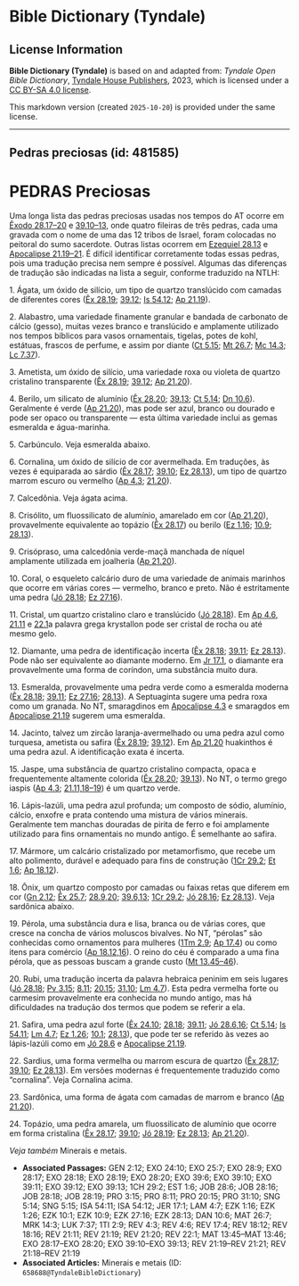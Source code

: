 # Bible Dictionary (Tyndale)

## License Information

**Bible Dictionary (Tyndale)** is based on and adapted from: _Tyndale Open Bible Dictionary_, [Tyndale House Publishers](https://tyndaleopenresources.com/), 2023, which is licensed under a [CC BY-SA 4.0 license](https://creativecommons.org/licenses/by-sa/4.0/legalcode.en).

This markdown version (created `2025-10-20`) is provided under the same license.



--------------------------------

## Pedras preciosas (id: 481585)

PEDRAS Preciosas
================

Uma longa lista das pedras preciosas usadas nos tempos do AT ocorre em [Êxodo 28\.17–20](https://ref.ly/Exod28:17-Exod28:20) e [39\.10–13](https://ref.ly/Exod39:10-Exod39:13), onde quatro fileiras de três pedras, cada uma gravada com o nome de uma das 12 tribos de Israel, foram colocadas no peitoral do sumo sacerdote. Outras listas ocorrem em [Ezequiel 28\.13](https://ref.ly/Ezek28:13) e [Apocalipse 21\.19–21](https://ref.ly/Rev21:19-Rev21:21). É difícil identificar corretamente todas essas pedras, pois uma tradução precisa nem sempre é possível. Algumas das diferenças de tradução são indicadas na lista a seguir, conforme traduzido na NTLH:

1\. Ágata, um óxido de silício, um tipo de quartzo translúcido com camadas de diferentes cores ([Êx 28\.19](https://ref.ly/Exod28:19); [39\.12](https://ref.ly/Exod39:12); [Is 54\.12](https://ref.ly/Isa54:12); [Ap 21\.19](https://ref.ly/Rev21:19)).

2\. Alabastro, uma variedade finamente granular e bandada de carbonato de cálcio (gesso), muitas vezes branco e translúcido e amplamente utilizado nos tempos bíblicos para vasos ornamentais, tigelas, potes de kohl, estátuas, frascos de perfume, e assim por diante ([Ct 5\.15](https://ref.ly/Song5:15); [Mt 26\.7](https://ref.ly/Matt26:7); [Mc 14\.3](https://ref.ly/Mark14:3); [Lc 7\.37](https://ref.ly/Luke7:37)).

3\. Ametista, um óxido de silício, uma variedade roxa ou violeta de quartzo cristalino transparente ([Êx 28\.19](https://ref.ly/Exod28:19); [39\.12](https://ref.ly/Exod39:12); [Ap 21\.20](https://ref.ly/Rev21:20)).

4\. Berilo, um silicato de alumínio ([Êx 28\.20](https://ref.ly/Exod28:20); [39\.13](https://ref.ly/Exod39:13); [Ct 5\.14](https://ref.ly/Song5:14); [Dn 10\.6](https://ref.ly/Dan10:6)). Geralmente é verde ([Ap 21\.20](https://ref.ly/Rev21:20)), mas pode ser azul, branco ou dourado e pode ser opaco ou transparente — esta última variedade inclui as gemas esmeralda e água\-marinha.

5\. Carbúnculo. Veja esmeralda abaixo.

6\. Cornalina, um óxido de silício de cor avermelhada. Em traduções, às vezes é equiparada ao sárdio ([Êx 28\.17](https://ref.ly/Exod28:17); [39\.10](https://ref.ly/Exod39:10); [Ez 28\.13](https://ref.ly/Ezek28:13)), um tipo de quartzo marrom escuro ou vermelho ([Ap 4\.3](https://ref.ly/Rev4:3); [21\.20](https://ref.ly/Rev21:20)).

7\. Calcedônia. Veja ágata acima.

8\. Crisólito, um fluossilicato de alumínio, amarelado em cor ([Ap 21\.20](https://ref.ly/Rev21:20)), provavelmente equivalente ao topázio ([Êx 28\.17](https://ref.ly/Exod28:17)) ou berilo ([Ez 1\.16](https://ref.ly/Ezek1:16); [10\.9](https://ref.ly/Ezek10:9); [28\.13](https://ref.ly/Ezek28:13)).

9\. Crisópraso, uma calcedônia verde\-maçã manchada de níquel amplamente utilizada em joalheria ([Ap 21\.20](https://ref.ly/Rev21:20)).

10\. Coral, o esqueleto calcário duro de uma variedade de animais marinhos que ocorre em várias cores — vermelho, branco e preto. Não é estritamente uma pedra ([Jó 28\.18](https://ref.ly/Job28:18); [Ez 27\.16](https://ref.ly/Ezek27:16)).

11\. Cristal, um quartzo cristalino claro e translúcido ([Jó 28\.18](https://ref.ly/Job28:18)). Em [Ap 4\.6](https://ref.ly/Rev4:6), [21\.11](https://ref.ly/Rev21:11) e [22\.1](https://ref.ly/Rev22:1)a palavra grega krystallon pode ser cristal de rocha ou até mesmo gelo.

12\. Diamante, uma pedra de identificação incerta ([Êx 28\.18](https://ref.ly/Exod28:18); [39\.11](https://ref.ly/Exod39:11); [Ez 28\.13](https://ref.ly/Ezek28:13)). Pode não ser equivalente ao diamante moderno. Em [Jr 17\.1](https://ref.ly/Jer17:1), o diamante era provavelmente uma forma de coríndon, uma substância muito dura.

13\. Esmeralda, provavelmente uma pedra verde como a esmeralda moderna ([Êx 28\.18](https://ref.ly/Exod28:18); [39\.11](https://ref.ly/Exod39:11); [Ez 27\.16](https://ref.ly/Ezek27:16); [28\.13](https://ref.ly/Ezek28:13)). A Septuaginta sugere uma pedra roxa como um granada. No NT, smaragdinos em [Apocalipse 4\.3](https://ref.ly/Rev4:3) e smaragdos em [Apocalipse 21\.19](https://ref.ly/Rev21:19) sugerem uma esmeralda.

14\. Jacinto, talvez um zircão laranja\-avermelhado ou uma pedra azul como turquesa, ametista ou safira ([Êx 28\.19](https://ref.ly/Exod28:19); [39\.12](https://ref.ly/Exod39:12)). Em [Ap 21\.20](https://ref.ly/Rev21:20) huakinthos é uma pedra azul. A identificação exata é incerta.

15\. Jaspe, uma substância de quartzo cristalino compacta, opaca e frequentemente altamente colorida ([Êx 28\.20](https://ref.ly/Exod28:20); [39\.13](https://ref.ly/Exod39:13)). No NT, o termo grego iaspis ([Ap 4\.3](https://ref.ly/Rev4:3); [21\.11,18–19](https://ref.ly/Rev21:11,Rev21:18-Rev21:19)) é um quartzo verde.

16\. Lápis\-lazúli, uma pedra azul profunda; um composto de sódio, alumínio, cálcio, enxofre e prata contendo uma mistura de vários minerais. Geralmente tem manchas douradas de pirita de ferro e foi amplamente utilizado para fins ornamentais no mundo antigo. É semelhante ao safira.

17\. Mármore, um calcário cristalizado por metamorfismo, que recebe um alto polimento, durável e adequado para fins de construção ([1Cr 29\.2](https://ref.ly/1Chr29:2); [Et 1\.6](https://ref.ly/Esth1:6); [Ap 18\.12](https://ref.ly/Rev18:12)).

18\. Ônix, um quartzo composto por camadas ou faixas retas que diferem em cor ([Gn 2\.12](https://ref.ly/Gen2:12); [Êx 25\.7](https://ref.ly/Exod25:7); [28\.9,20](https://ref.ly/Exod28:9,Exod28:20); [39\.6,13](https://ref.ly/Exod39:6,Exod39:13); [1Cr 29\.2](https://ref.ly/1Chr29:2); [Jó 28\.16](https://ref.ly/Job28:16); [Ez 28\.13](https://ref.ly/Ezek28:13)). Veja sardônica abaixo.

19\. Pérola, uma substância dura e lisa, branca ou de várias cores, que cresce na concha de vários moluscos bivalves. No NT, “pérolas” são conhecidas como ornamentos para mulheres ([1Tm 2\.9](https://ref.ly/1Tim2:9); [Ap 17\.4](https://ref.ly/Rev17:4)) ou como itens para comércio ([Ap 18\.12,16](https://ref.ly/Rev18:12,Rev18:16)). O reino do céu é comparado a uma fina pérola, que as pessoas buscam a grande custo ([Mt 13\.45–46](https://ref.ly/Matt13:45-Matt13:46)).

20\. Rubi, uma tradução incerta da palavra hebraica peninim em seis lugares ([Jó 28\.18](https://ref.ly/Job28:18); [Pv 3\.15](https://ref.ly/Prov3:15); [8\.11](https://ref.ly/Prov8:11); [20\.15](https://ref.ly/Prov20:15); [31\.10](https://ref.ly/Prov31:10); [Lm 4\.7](https://ref.ly/Lam4:7)). Esta pedra vermelha forte ou carmesim provavelmente era conhecida no mundo antigo, mas há dificuldades na tradução dos termos que podem se referir a ela.

21\. Safira, uma pedra azul forte ([Êx 24\.10](https://ref.ly/Exod24:10); [28\.18](https://ref.ly/Exod28:18); [39\.11](https://ref.ly/Exod39:11); [Jó 28\.6,16](https://ref.ly/Job28:6,Job28:16); [Ct 5\.14](https://ref.ly/Song5:14); [Is 54\.11](https://ref.ly/Isa54:11); [Lm 4\.7](https://ref.ly/Lam4:7); [Ez 1\.26](https://ref.ly/Ezek1:26); [10\.1](https://ref.ly/Ezek10:1); [28\.13](https://ref.ly/Ezek28:13)), que pode ter se referido às vezes ao lápis\-lazúli como em [Jó 28\.6](https://ref.ly/Job28:6) e [Apocalipse 21\.19](https://ref.ly/Rev21:19).

22\. Sardius, uma forma vermelha ou marrom escura de quartzo ([Êx 28\.17](https://ref.ly/Exod28:17); [39\.10](https://ref.ly/Exod39:10); [Ez 28\.13](https://ref.ly/Ezek28:13)). Em versões modernas é frequentemente traduzido como “cornalina”. Veja Cornalina acima.

23\. Sardônica, uma forma de ágata com camadas de marrom e branco ([Ap 21\.20](https://ref.ly/Rev21:20)).

24\. Topázio, uma pedra amarela, um fluossilicato de alumínio que ocorre em forma cristalina ([Êx 28\.17](https://ref.ly/Exod28:17); [39\.10](https://ref.ly/Exod39:10); [Jó 28\.19](https://ref.ly/Job28:19); [Ez 28\.13](https://ref.ly/Ezek28:13); [Ap 21\.20](https://ref.ly/Rev21:20)).

*Veja também* Minerais e metais.

* **Associated Passages:** GEN 2:12; EXO 24:10; EXO 25:7; EXO 28:9; EXO 28:17; EXO 28:18; EXO 28:19; EXO 28:20; EXO 39:6; EXO 39:10; EXO 39:11; EXO 39:12; EXO 39:13; 1CH 29:2; EST 1:6; JOB 28:6; JOB 28:16; JOB 28:18; JOB 28:19; PRO 3:15; PRO 8:11; PRO 20:15; PRO 31:10; SNG 5:14; SNG 5:15; ISA 54:11; ISA 54:12; JER 17:1; LAM 4:7; EZK 1:16; EZK 1:26; EZK 10:1; EZK 10:9; EZK 27:16; EZK 28:13; DAN 10:6; MAT 26:7; MRK 14:3; LUK 7:37; 1TI 2:9; REV 4:3; REV 4:6; REV 17:4; REV 18:12; REV 18:16; REV 21:11; REV 21:19; REV 21:20; REV 22:1; MAT 13:45–MAT 13:46; EXO 28:17–EXO 28:20; EXO 39:10–EXO 39:13; REV 21:19–REV 21:21; REV 21:18–REV 21:19
* **Associated Articles:** Minerais e metais (ID: `658688@TyndaleBibleDictionary`)

